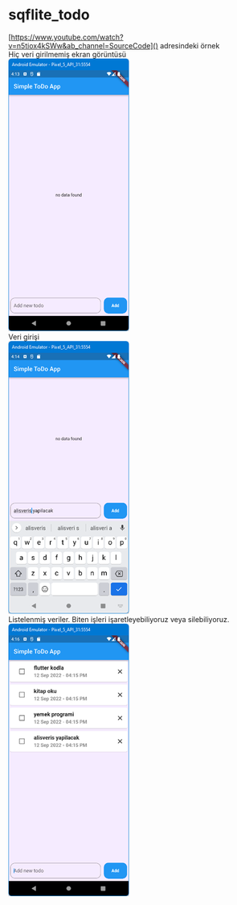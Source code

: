# sqflite_todo

[https://www.youtube.com/watch?v=n5tiox4kSWw&ab_channel=SourceCode]() adresindeki örnek
<BR>
Hiç veri girilmemiş ekran görüntüsü\
![image](screen_shots/img-01.png)
<BR>
Veri girişi\
![image](screen_shots/img-02.png)
<BR>
Listelenmiş veriler. Biten işleri işaretleyebiliyoruz veya silebiliyoruz.\
![image](screen_shots/img-03.png)

